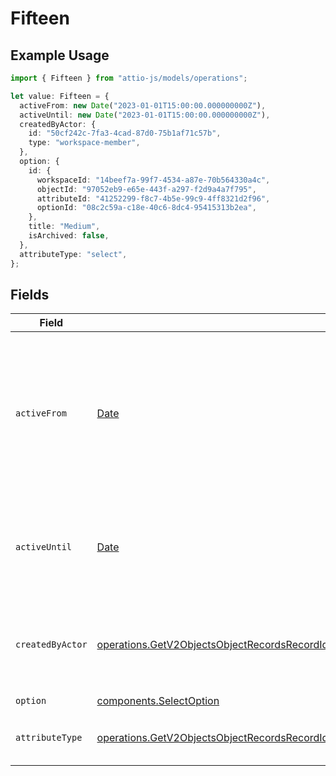 # Fifteen

## Example Usage

```typescript
import { Fifteen } from "attio-js/models/operations";

let value: Fifteen = {
  activeFrom: new Date("2023-01-01T15:00:00.000000000Z"),
  activeUntil: new Date("2023-01-01T15:00:00.000000000Z"),
  createdByActor: {
    id: "50cf242c-7fa3-4cad-87d0-75b1af71c57b",
    type: "workspace-member",
  },
  option: {
    id: {
      workspaceId: "14beef7a-99f7-4534-a87e-70b564330a4c",
      objectId: "97052eb9-e65e-443f-a297-f2d9a4a7f795",
      attributeId: "41252299-f8c7-4b5e-99c9-4ff8321d2f96",
      optionId: "08c2c59a-c18e-40c6-8dc4-95415313b2ea",
    },
    title: "Medium",
    isArchived: false,
  },
  attributeType: "select",
};
```

## Fields

| Field                                                                                                                                                                                                                                                                                            | Type                                                                                                                                                                                                                                                                                             | Required                                                                                                                                                                                                                                                                                         | Description                                                                                                                                                                                                                                                                                      | Example                                                                                                                                                                                                                                                                                          |
| ------------------------------------------------------------------------------------------------------------------------------------------------------------------------------------------------------------------------------------------------------------------------------------------------ | ------------------------------------------------------------------------------------------------------------------------------------------------------------------------------------------------------------------------------------------------------------------------------------------------ | ------------------------------------------------------------------------------------------------------------------------------------------------------------------------------------------------------------------------------------------------------------------------------------------------ | ------------------------------------------------------------------------------------------------------------------------------------------------------------------------------------------------------------------------------------------------------------------------------------------------ | ------------------------------------------------------------------------------------------------------------------------------------------------------------------------------------------------------------------------------------------------------------------------------------------------ |
| `activeFrom`                                                                                                                                                                                                                                                                                     | [Date](https://developer.mozilla.org/en-US/docs/Web/JavaScript/Reference/Global_Objects/Date)                                                                                                                                                                                                    | :heavy_check_mark:                                                                                                                                                                                                                                                                               | The point in time at which this value was made "active". `active_from` can be considered roughly analogous to `created_at`.                                                                                                                                                                      | 2023-01-01T15:00:00.000000000Z                                                                                                                                                                                                                                                                   |
| `activeUntil`                                                                                                                                                                                                                                                                                    | [Date](https://developer.mozilla.org/en-US/docs/Web/JavaScript/Reference/Global_Objects/Date)                                                                                                                                                                                                    | :heavy_check_mark:                                                                                                                                                                                                                                                                               | The point in time at which this value was deactivated. If `null`, the value is active.                                                                                                                                                                                                           | 2023-01-01T15:00:00.000000000Z                                                                                                                                                                                                                                                                   |
| `createdByActor`                                                                                                                                                                                                                                                                                 | [operations.GetV2ObjectsObjectRecordsRecordIdAttributesAttributeValuesDataRecordsResponse200ApplicationJSONResponseBody15CreatedByActor](../../models/operations/getv2objectsobjectrecordsrecordidattributesattributevaluesdatarecordsresponse200applicationjsonresponsebody15createdbyactor.md) | :heavy_check_mark:                                                                                                                                                                                                                                                                               | The actor that created this value.                                                                                                                                                                                                                                                               | {<br/>"type": "workspace-member",<br/>"id": "50cf242c-7fa3-4cad-87d0-75b1af71c57b"<br/>}                                                                                                                                                                                                         |
| `option`                                                                                                                                                                                                                                                                                         | [components.SelectOption](../../models/components/selectoption.md)                                                                                                                                                                                                                               | :heavy_check_mark:                                                                                                                                                                                                                                                                               | N/A                                                                                                                                                                                                                                                                                              |                                                                                                                                                                                                                                                                                                  |
| `attributeType`                                                                                                                                                                                                                                                                                  | [operations.GetV2ObjectsObjectRecordsRecordIdAttributesAttributeValuesDataRecordsResponse200ApplicationJSONResponseBody15AttributeType](../../models/operations/getv2objectsobjectrecordsrecordidattributesattributevaluesdatarecordsresponse200applicationjsonresponsebody15attributetype.md)   | :heavy_check_mark:                                                                                                                                                                                                                                                                               | The attribute type of the value.                                                                                                                                                                                                                                                                 | select                                                                                                                                                                                                                                                                                           |